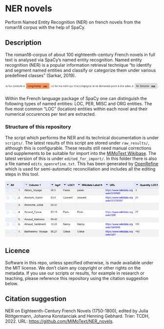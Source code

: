 # NER novels

Perform Named Entity Recognition (NER) on french novels from the roman18 corpus with the help of SpaCy.


## Description

The roman18-corpus of about 100 eighteenth-century French novels in full text is analysed via SpaCy’s named entity recognition. Named entity recognition (NER) is a popular information retrieval technique “to identify and segment named entities and classify or categorize them under various predefined classes” (Sarkar, 2019).

![Named entity recognition](https://github.com/MiMoText/NER_novels/blob/main/img/ner_diderot.PNG?raw=true)

Within the French language package of SpaCy one can distinguish the following types of named entities: LOC, PER, MISC and ORG entities. The five most common “LOC” (location) entities within each novel and their numerical occurences per text are extracted.


### Structure of this repository

The script which performs the NER and its technical documentation is under `scripts/`. The latest results of this script are stored under `raw_results/`, although this is configurable. These results still need manual corrections and supplements to be suitable for import into the [MiMoText Wikibase](https://github.com/MiMoText/roman18). The latest version of this is under `edited_for_import/`. In this folder there is also a file named `edits_openrefine.txt`. This has been generated by [OpenRefine](https://docs.openrefine.org/) which is used for semi-automatic reconciliation and includes all the editing steps in this tool.

![OpenRefine](https://github.com/MiMoText/NER_novels/blob/main/img/OpenRefine.PNG?raw=true)


## Licence

Software in this repo, unless specified otherwise, is made available under the MIT license. We don’t claim any copyright or other rights on the metadata. If you use our scripts or results, for example in research or teaching, please reference this repository using the citation suggestion below.


## Citation suggestion

NER on Eighteenth-Century French Novels (1750-1800), edited by Julia Röttgermann, Johanna Konstanciak and Henning Gebhard. Trier: TCDH, 2022. URL: https://github.com/MiMoText/NER_novels.
